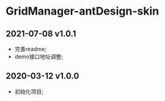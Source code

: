 # GridManager-antDesign-skin

## 2021-07-08 v1.0.1

- 完善readme;
- demo接口地址调整;

## 2020-03-12 v1.0.0

- 初始化项目;
